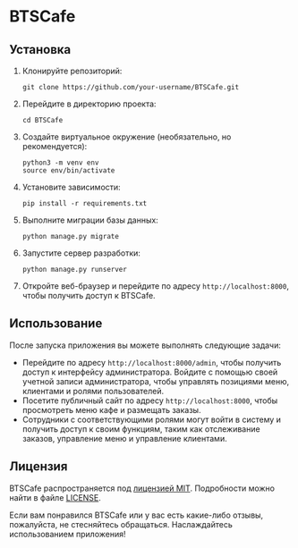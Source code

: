 # BTSCafe
## Установка

1. Клонируйте репозиторий:

   ```shell
   git clone https://github.com/your-username/BTSCafe.git
   ```

2. Перейдите в директорию проекта:

   ```shell
   cd BTSCafe
   ```

3. Создайте виртуальное окружение (необязательно, но рекомендуется):

   ```shell
   python3 -m venv env
   source env/bin/activate
   ```

4. Установите зависимости:

   ```shell
   pip install -r requirements.txt
   ```

5. Выполните миграции базы данных:

   ```shell
   python manage.py migrate
   ```

6. Запустите сервер разработки:

   ```shell
   python manage.py runserver
   ```

7. Откройте веб-браузер и перейдите по адресу `http://localhost:8000`, чтобы получить доступ к BTSCafe.

## Использование

После запуска приложения вы можете выполнять следующие задачи:

- Перейдите по адресу `http://localhost:8000/admin`, чтобы получить доступ к интерфейсу администратора. Войдите с помощью своей учетной записи администратора, чтобы управлять позициями меню, клиентами и ролями пользователей.
- Посетите публичный сайт по адресу `http://localhost:8000`, чтобы просмотреть меню кафе и размещать заказы.
- Сотрудники с соответствующими ролями могут войти в систему и получить доступ к своим функциям, таким как отслеживание заказов, управление меню и управление клиентами.

## Лицензия

BTSCafe распространяется под [лицензией MIT](LICENSE). Подробности можно найти в файле [LICENSE](LICENSE).

Если вам понравился BTSCafe или у вас есть какие-либо отзывы, пожалуйста, не стесняйтесь обращаться. Наслаждайтесь использованием приложения!
